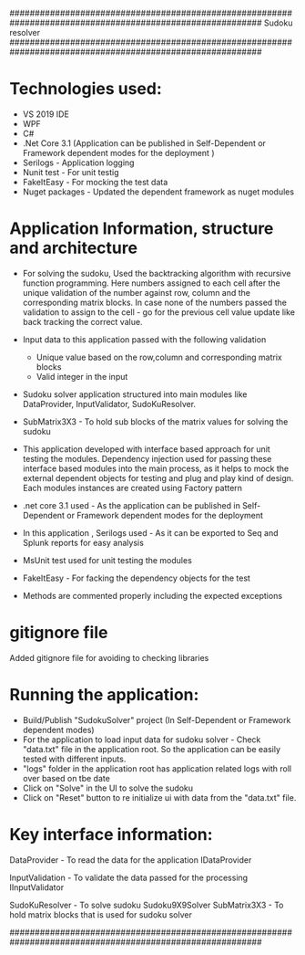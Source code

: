 
##########################################################################################################
			Sudoku resolver 
##########################################################################################################


Technologies used:
==================
- VS 2019 IDE 
- WPF
- C#
- .Net Core 3.1  (Application can be published in Self-Dependent or Framework dependent modes for the deployment )
- Serilogs - Application logging
- Nunit test - For unit testig
- FakeItEasy - For mocking the test data
- Nuget packages - Updated the dependent framework as nuget modules

Application Information, structure and architecture
====================================================
 - For solving the sudoku, Used the backtracking algorithm with recursive function programming. Here numbers assigned to each cell after the unique validation of the number against row, column and the corresponding matrix blocks. In case none of the numbers passed the validation to assign to the cell - go for the previous cell value update like back tracking the correct value.  

 - Input data to this application passed with the following validation 
	- Unique value based on the row,column and corresponding matrix blocks
	- Valid integer in the input
	
 - Sudoku solver application structured into main modules like DataProvider, InputValidator, SudoKuResolver. 
 - SubMatrix3X3 - To hold sub blocks of the matrix values for solving the sudoku
 
 - This application developed with interface based approach for unit testing the modules. Dependency injection used for passing these interface based modules into the main process, as it helps to mock the external dependent objects for testing and plug and play kind of design. Each modules instances are created using Factory pattern
 
 - .net core 3.1 used - As the application can be published in Self-Dependent or Framework dependent modes for the deployment 
 - In this application , Serilogs used - As it can be exported to Seq and Splunk reports for easy analysis
 - MsUnit test used for unit testing the modules
 - FakeItEasy - For facking the dependency objects for the test
 - Methods are commented properly including the expected exceptions
 
 gitignore file
 ===============
 Added gitignore file for avoiding to checking libraries

 Running the application:
 ========================
 - Build/Publish "SudokuSolver" project (In Self-Dependent or Framework dependent modes) 
 - For the application to load input data for sudoku solver - Check "data.txt" file in the application root. So the application can be easily tested with different inputs.
 - "logs" folder in the application root has application related logs with roll over based on tbe date
 - Click on "Solve" in the UI to solve the sudoku
 - Click on "Reset" button to re initialize ui with data from the "data.txt" file.


 
Key interface information:
========================== 
 DataProvider - To read the data for the application 
   IDataProvider
   
 InputValidation - To validate the data passed for the processing 
   IInputValidator
 
 SudoKuResolver - To solve sudoku 
	Sudoku9X9Solver
	SubMatrix3X3  - To hold matrix blocks that is used for sudoku solver
 
 ##########################################################################################################